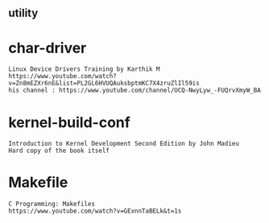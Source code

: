 ## utility ##

# char-driver
    Linux Device Drivers Training by Karthik M
    https://www.youtube.com/watch?v=Zn8mEZXr6nE&list=PL2GL6HVUQAuksbptmKC7X4zruZlIl59is
    his channel : https://www.youtube.com/channel/UCQ-NwyLyw_-FUQrvXmyW_BA

# kernel-build-conf
    Introduction to Kernel Development Second Edition by John Madieu
    Hard copy of the book itself

# Makefile
    C Programming: Makefiles
    https://www.youtube.com/watch?v=GExnnTaBELk&t=1s
